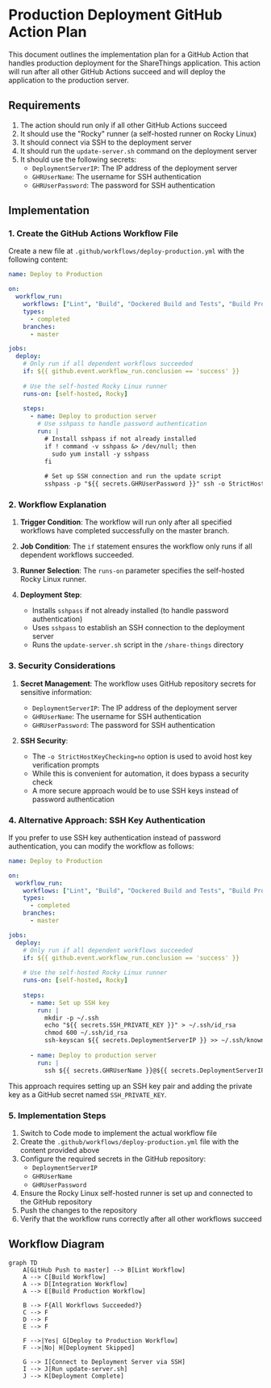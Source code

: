 # Production Deployment GitHub Action Plan

This document outlines the implementation plan for a GitHub Action that handles production deployment for the ShareThings application. This action will run after all other GitHub Actions succeed and will deploy the application to the production server.

## Requirements

1. The action should run only if all other GitHub Actions succeed
2. It should use the "Rocky" runner (a self-hosted runner on Rocky Linux)
3. It should connect via SSH to the deployment server
4. It should run the `update-server.sh` command on the deployment server
5. It should use the following secrets:
   - `DeploymentServerIP`: The IP address of the deployment server
   - `GHRUserName`: The username for SSH authentication
   - `GHRUserPassword`: The password for SSH authentication

## Implementation

### 1. Create the GitHub Actions Workflow File

Create a new file at `.github/workflows/deploy-production.yml` with the following content:

```yaml
name: Deploy to Production

on:
  workflow_run:
    workflows: ["Lint", "Build", "Dockered Build and Tests", "Build Production"]
    types:
      - completed
    branches:
      - master

jobs:
  deploy:
    # Only run if all dependent workflows succeeded
    if: ${{ github.event.workflow_run.conclusion == 'success' }}
    
    # Use the self-hosted Rocky Linux runner
    runs-on: [self-hosted, Rocky]
    
    steps:
      - name: Deploy to production server
        # Use sshpass to handle password authentication
        run: |
          # Install sshpass if not already installed
          if ! command -v sshpass &> /dev/null; then
            sudo yum install -y sshpass
          fi
          
          # Set up SSH connection and run the update script
          sshpass -p "${{ secrets.GHRUserPassword }}" ssh -o StrictHostKeyChecking=no ${{ secrets.GHRUserName }}@${{ secrets.DeploymentServerIP }} "cd /share-things && ./update-server.sh"
```

### 2. Workflow Explanation

1. **Trigger Condition**: The workflow will run only after all specified workflows have completed successfully on the master branch.

2. **Job Condition**: The `if` statement ensures the workflow only runs if all dependent workflows succeeded.

3. **Runner Selection**: The `runs-on` parameter specifies the self-hosted Rocky Linux runner.

4. **Deployment Step**:
   - Installs `sshpass` if not already installed (to handle password authentication)
   - Uses `sshpass` to establish an SSH connection to the deployment server
   - Runs the `update-server.sh` script in the `/share-things` directory

### 3. Security Considerations

1. **Secret Management**: The workflow uses GitHub repository secrets for sensitive information:
   - `DeploymentServerIP`: The IP address of the deployment server
   - `GHRUserName`: The username for SSH authentication
   - `GHRUserPassword`: The password for SSH authentication

2. **SSH Security**:
   - The `-o StrictHostKeyChecking=no` option is used to avoid host key verification prompts
   - While this is convenient for automation, it does bypass a security check
   - A more secure approach would be to use SSH keys instead of password authentication

### 4. Alternative Approach: SSH Key Authentication

If you prefer to use SSH key authentication instead of password authentication, you can modify the workflow as follows:

```yaml
name: Deploy to Production

on:
  workflow_run:
    workflows: ["Lint", "Build", "Dockered Build and Tests", "Build Production"]
    types:
      - completed
    branches:
      - master

jobs:
  deploy:
    # Only run if all dependent workflows succeeded
    if: ${{ github.event.workflow_run.conclusion == 'success' }}
    
    # Use the self-hosted Rocky Linux runner
    runs-on: [self-hosted, Rocky]
    
    steps:
      - name: Set up SSH key
        run: |
          mkdir -p ~/.ssh
          echo "${{ secrets.SSH_PRIVATE_KEY }}" > ~/.ssh/id_rsa
          chmod 600 ~/.ssh/id_rsa
          ssh-keyscan ${{ secrets.DeploymentServerIP }} >> ~/.ssh/known_hosts
      
      - name: Deploy to production server
        run: |
          ssh ${{ secrets.GHRUserName }}@${{ secrets.DeploymentServerIP }} "cd /share-things && ./update-server.sh"
```

This approach requires setting up an SSH key pair and adding the private key as a GitHub secret named `SSH_PRIVATE_KEY`.

### 5. Implementation Steps

1. Switch to Code mode to implement the actual workflow file
2. Create the `.github/workflows/deploy-production.yml` file with the content provided above
3. Configure the required secrets in the GitHub repository:
   - `DeploymentServerIP`
   - `GHRUserName`
   - `GHRUserPassword`
4. Ensure the Rocky Linux self-hosted runner is set up and connected to the GitHub repository
5. Push the changes to the repository
6. Verify that the workflow runs correctly after all other workflows succeed

## Workflow Diagram

```mermaid
graph TD
    A[GitHub Push to master] --> B[Lint Workflow]
    A --> C[Build Workflow]
    A --> D[Integration Workflow]
    A --> E[Build Production Workflow]
    
    B --> F{All Workflows Succeeded?}
    C --> F
    D --> F
    E --> F
    
    F -->|Yes| G[Deploy to Production Workflow]
    F -->|No| H[Deployment Skipped]
    
    G --> I[Connect to Deployment Server via SSH]
    I --> J[Run update-server.sh]
    J --> K[Deployment Complete]